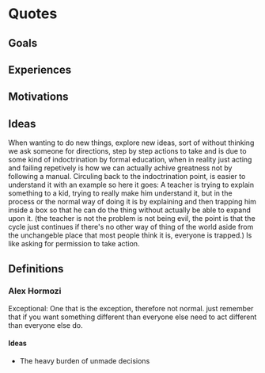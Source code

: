 # Quotes

## Goals
## Experiences
## Motivations
## Ideas

When wanting to do new things, explore new ideas, sort of without thinking we ask someone for directions, step by step actions to take
and is due to some kind of indoctrination by formal education, when in reality just acting and failing repetively is how we can actually 
achive greatness not by following a manual. Circuling back to the indoctrination point, is easier to understand it with an example so here it
goes: A teacher is trying to explain something to a kid, trying to really make him understand it, but in the process or the normal way of doing 
it is by explaining and then trapping him inside a box so that he can do the thing without actually be able to expand upon it. (the teacher
is not the problem is not being evil, the point is that the cycle just continues if there's no other way of thing of the world aside
from the unchangeble place that most people think it is, everyone is trapped.) Is like asking for permission to take action.

## Definitions

### Alex Hormozi
Exceptional: One that is the exception, therefore not normal. just remember that if you want something different than everyone else
need to act different than everyone else do.

#### Ideas
- The heavy burden of unmade decisions
